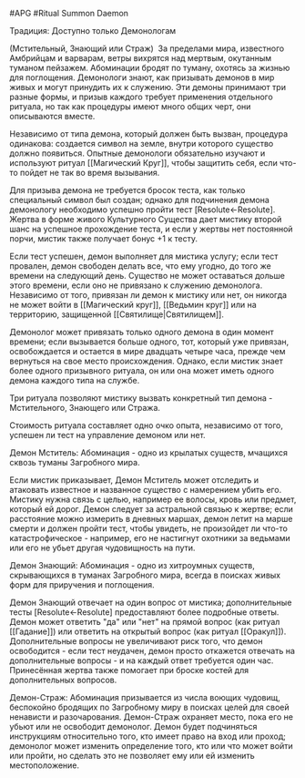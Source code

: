 #APG #Ritual
Summon Daemon

Традиция: Доступно только Демонологам 

(Мстительный, Знающий или Страж) 
За пределами мира, известного Амбрийцам и варварам, ветры вихрятся над мертвым, окутанным туманом пейзажем. Абоминации бродят по туману, охотясь за жизнью для поглощения. Демонологи знают, как призывать демонов в мир живых и могут принудить их к служению. Эти демоны принимают три разные формы, и призыв каждого требует применения отдельного ритуала, но так как процедуры имеют много общих черт, они описываются вместе. 

Независимо от типа демона, который должен быть вызван, процедура одинакова: создается символ на земле, внутри которого существо должно появиться. Опытные демонологи обязательно изучают и используют ритуал [[Магический Круг]], чтобы защитить себя, если что-то пойдет не так во время вызывания. 

Для призыва демона не требуется бросок теста, как только специальный символ был создан; однако для подчинения демона демонологу необходимо успешно пройти тест [Resolute←Resolute]. Жертва в форме живого Культурного Существа дает мистику второй шанс на успешное прохождение теста, и если у жертвы нет постоянной порчи, мистик также получает бонус +1 к тесту. 

Если тест успешен, демон выполняет для мистика услугу; если тест провален, демон свободен делать все, что ему угодно, до того же времени на следующий день. Существо не может оставаться дольше этого времени, если оно не привязано к служению демонолога. Независимо от того, привязан ли демон к мистику или нет, он никогда не может войти в [[Магический круг]], [[Ведьмин круг]] или на территорию, защищенной [[Святилище|Святилищем]]. 

Демонолог может привязать только одного демона в один момент времени; если вызывается больше одного, тот, который уже привязан, освобождается и остается в мире двадцать четыре часа, прежде чем вернуться на свое место происхождения. Однако, если мистик знает более одного призывного ритуала, он или она может иметь одного демона каждого типа на службе. 

Три ритуала позволяют мистику вызвать конкретный тип демона - Мстительного, Знающего или Стража. 

Стоимость ритуала составляет одно очко опыта, независимо от того, успешен ли тест на управление демоном или нет. 

Демон Мститель: Абоминация - одно из крылатых существ, мчащихся сквозь туманы Загробного мира. 

Если мистик приказывает, Демон Мститель может отследить и атаковать известное и названное существо с намерением убить его. Мистику нужна связь с целью, например ее волосы, кровь или предмет, который ей дорог. Демон следует за астральной связью к жертве; если расстояние можно измерить в дневных маршах, демон летит на марше смерти и должен пройти тест, чтобы увидеть, не произойдет ли что-то катастрофическое - например, его не настигнут охотники за ведьмами или его не убьет другая чудовищность на пути. 

Демон Знающий: Абоминация - одно из хитроумных существ, скрывающихся в туманах Загробного мира, всегда в поисках живых форм для приручения и поглощения. 

Демон Знающий отвечает на один вопрос от мистика; дополнительные тесты [Resolute←Resolute] предоставляют более подробные ответы. Демон может ответить "да" или "нет" на прямой вопрос (как ритуал [[Гадание]]) или ответить на открытый вопрос (как ритуал [[Оракул]]). Дополнительные вопросы не увеличивают риск того, что демон освободится - если тест неудачен, демон просто откажется отвечать на дополнительные вопросы - и на каждый ответ требуется один час. Принесённая жертва также помогает при броске костей для дополнительных вопросов. 

Демон-Страж: Абоминация призывается из числа воющих чудовищ, беспокойно бродящих по Загробному миру в поисках целей для своей ненависти и разочарования. Демон-Страж охраняет место, пока его не убьют или не освободит демонолог. Демон будет подчиняться инструкциям относительно того, кто имеет право на вход или проход; демонолог может изменить определение того, кто или что может войти или пройти, но сделать это не позволяет ему или ей изменить местоположение. 